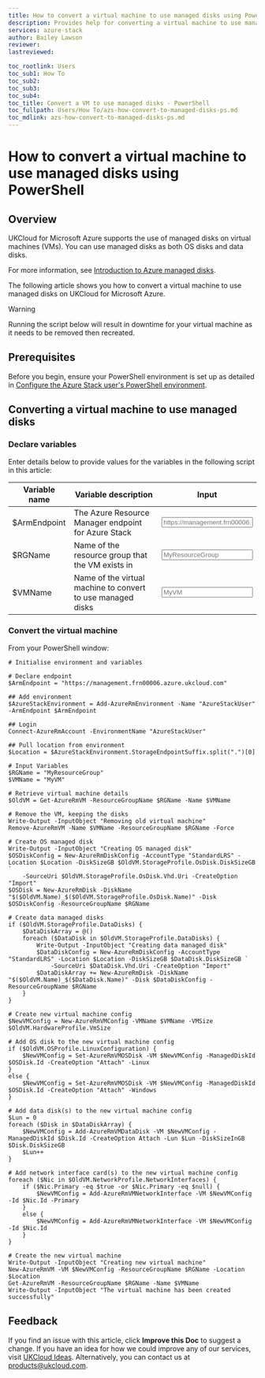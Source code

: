 ```yaml
---
title: How to convert a virtual machine to use managed disks using PowerShell | UKCloud Ltd
description: Provides help for converting a virtual machine to use managed disks on UKCloud for Microsoft Azure
services: azure-stack
author: Bailey Lawson
reviewer:
lastreviewed:

toc_rootlink: Users
toc_sub1: How To
toc_sub2:
toc_sub3:
toc_sub4:
toc_title: Convert a VM to use managed disks - PowerShell
toc_fullpath: Users/How To/azs-how-convert-to-managed-disks-ps.md
toc_mdlink: azs-how-convert-to-managed-disks-ps.md
---
```


# How to convert a virtual machine to use managed disks using PowerShell

## Overview

UKCloud for Microsoft Azure supports the use of managed disks on virtual machines (VMs). You can use managed disks as both OS disks and data disks.

For more information, see [Introduction to Azure managed disks](https://docs.microsoft.com/en-us/azure/virtual-machines/windows/managed-disks-overview).

The following article shows you how to convert a virtual machine to use managed disks on UKCloud for Microsoft Azure.

> [!WARNING]
> Running the script below will result in downtime for your virtual machine as it needs to be removed then recreated.

## Prerequisites

Before you begin, ensure your PowerShell environment is set up as detailed in [Configure the Azure Stack user's PowerShell environment](azs-how-configure-powershell-users.md).

## Converting a virtual machine to use managed disks

### Declare variables

Enter details below to provide values for the variables in the following script in this article:

| Variable name   | Variable description                                               | Input            |
|-----------------|--------------------------------------------------------------------|------------------|
| \$ArmEndpoint   | The Azure Resource Manager endpoint for Azure Stack                | <form oninput="result.value=armendpoint.value" id="armendpoint" style="display: inline;"><input type="text" id="armendpoint" name="armendpoint" style="display: inline;" placeholder="https://management.frn00006.azure.ukcloud.com"/></form> |
| \$RGName        | Name of the resource group that the VM exists in                   | <form oninput="result.value=resourcegroup.value" id="resourcegroup" style="display: inline;"><input type="text" id="resourcegroup" name="resourcegroup" style="display: inline;" placeholder="MyResourceGroup"/></form> |
| \$VMName        | Name of the virtual machine to convert to use managed disks        | <form oninput="result.value=vmname.value" id="vmname" style="display: inline;"><input type="text" id="vmname" name="vmname" style="display: inline;" placeholder="MyVM"/></form> |

### Convert the virtual machine

From your PowerShell window:

<pre><code class="language-PowerShell"># Initialise environment and variables

# Declare endpoint
$ArmEndpoint = "<output form="armendpoint" name="result" style="display: inline;">https://management.frn00006.azure.ukcloud.com</output>"

## Add environment
$AzureStackEnvironment = Add-AzureRmEnvironment -Name "AzureStackUser" -ArmEndpoint $ArmEndpoint

## Login
Connect-AzureRmAccount -EnvironmentName "AzureStackUser"

## Pull location from environment
$Location = $AzureStackEnvironment.StorageEndpointSuffix.split(".")[0]

# Input Variables
$RGName = "<output form="resourcegroup" name="result" style="display: inline;">MyResourceGroup</output>"
$VMName = "<output form="vmname" name="result" style="display: inline;">MyVM</output>"

# Retrieve virtual machine details
$OldVM = Get-AzureRmVM -ResourceGroupName $RGName -Name $VMName

# Remove the VM, keeping the disks
Write-Output -InputObject "Removing old virtual machine"
Remove-AzureRmVM -Name $VMName -ResourceGroupName $RGName -Force

# Create OS managed disk
Write-Output -InputObject "Creating OS managed disk"
$OSDiskConfig = New-AzureRmDiskConfig -AccountType "StandardLRS" -Location $Location -DiskSizeGB $OldVM.StorageProfile.OsDisk.DiskSizeGB `
    -SourceUri $OldVM.StorageProfile.OsDisk.Vhd.Uri -CreateOption "Import"
$OSDisk = New-AzureRmDisk -DiskName "$($OldVM.Name)_$($OldVM.StorageProfile.OsDisk.Name)" -Disk $OSDiskConfig -ResourceGroupName $RGName

# Create data managed disks
if ($OldVM.StorageProfile.DataDisks) {
    $DataDiskArray = @()
    foreach ($DataDisk in $OldVM.StorageProfile.DataDisks) {
        Write-Output -InputObject "Creating data managed disk"
        $DataDiskConfig = New-AzureRmDiskConfig -AccountType "StandardLRS" -Location $Location -DiskSizeGB $DataDisk.DiskSizeGB `
            -SourceUri $DataDisk.Vhd.Uri -CreateOption "Import"
        $DataDiskArray += New-AzureRmDisk -DiskName "$($OldVM.Name)_$($DataDisk.Name)" -Disk $DataDiskConfig -ResourceGroupName $RGName
    }
}

# Create new virtual machine config
$NewVMConfig = New-AzureRmVMConfig -VMName $VMName -VMSize $OldVM.HardwareProfile.VmSize

# Add OS disk to the new virtual machine config
if ($OldVM.OSProfile.LinuxConfiguration) {
    $NewVMConfig = Set-AzureRmVMOSDisk -VM $NewVMConfig -ManagedDiskId $OSDisk.Id -CreateOption "Attach" -Linux
}
else {
    $NewVMConfig = Set-AzureRmVMOSDisk -VM $NewVMConfig -ManagedDiskId $OSDisk.Id -CreateOption "Attach" -Windows
}

# Add data disk(s) to the new virtual machine config
$Lun = 0
foreach ($Disk in $DataDiskArray) {
    $NewVMConfig = Add-AzureRmVMDataDisk -VM $NewVMConfig -ManagedDiskId $Disk.Id -CreateOption Attach -Lun $Lun -DiskSizeInGB $Disk.DiskSizeGB
    $Lun++
}

# Add network interface card(s) to the new virtual machine config
foreach ($Nic in $OldVM.NetworkProfile.NetworkInterfaces) {
    if ($Nic.Primary -eq $true -or $Nic.Primary -eq $null) {
        $NewVMConfig = Add-AzureRmVMNetworkInterface -VM $NewVMConfig -Id $Nic.Id -Primary
    }
    else {
        $NewVMConfig = Add-AzureRmVMNetworkInterface -VM $NewVMConfig -Id $Nic.Id
    }
}

# Create the new virtual machine
Write-Output -InputObject "Creating new virtual machine"
New-AzureRmVM -VM $NewVMConfig -ResourceGroupName $RGName -Location $Location
Get-AzureRmVM -ResourceGroupName $RGName -Name $VMName
Write-Output -InputObject "The virtual machine has been created successfully"
</code></pre>

## Feedback

If you find an issue with this article, click **Improve this Doc** to suggest a change. If you have an idea for how we could improve any of our services, visit [UKCloud Ideas](https://ideas.ukcloud.com). Alternatively, you can contact us at <products@ukcloud.com>.
